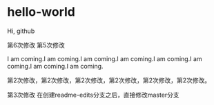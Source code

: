 # hello-world

Hi, github

第6次修改
第5次修改


I am coming.I am coming.I am coming.I am coming.I am coming.I am coming.I am coming.I am coming.


第2次修改，第2次修改，第2次修改，第2次修改，第2次修改，第2次修改。

第3次修改
在创建readme-edits分支之后，直接修改master分支

